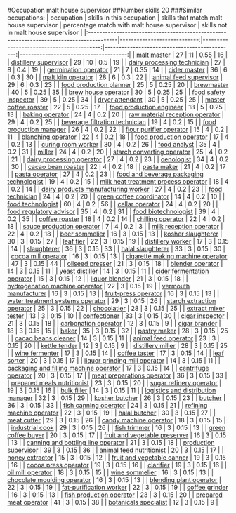 #Occupation malt house supervisor
##Number skills 20
###Similar occupations:
| occupation                                                                              |   skills in this occupation |   skills that match malt house supervisor |   percentage match with malt house supervisor |   skills not in malt house supervisor |
|:----------------------------------------------------------------------------------------|----------------------------:|------------------------------------------:|----------------------------------------------:|--------------------------------------:|
| [malt master](malt_master.md)                                                           |                          27 |                                        11 |                                          0.55 |                                    16 |
| [distillery supervisor](distillery_supervisor.md)                                       |                          29 |                                        10 |                                          0.5  |                                    19 |
| [dairy processing technician](dairy_processing_technician.md)                           |                          27 |                                         8 |                                          0.4  |                                    19 |
| [germination operator](germination_operator.md)                                         |                          21 |                                         7 |                                          0.35 |                                    14 |
| [cider master](cider_master.md)                                                         |                          36 |                                         6 |                                          0.3  |                                    30 |
| [malt kiln operator](malt_kiln_operator.md)                                             |                          28 |                                         6 |                                          0.3  |                                    22 |
| [animal feed supervisor](animal_feed_supervisor.md)                                     |                          29 |                                         6 |                                          0.3  |                                    23 |
| [food production planner](food_production_planner.md)                                   |                          25 |                                         5 |                                          0.25 |                                    20 |
| [brewmaster](brewmaster.md)                                                             |                          40 |                                         5 |                                          0.25 |                                    35 |
| [brew house operator](brew_house_operator.md)                                           |                          30 |                                         5 |                                          0.25 |                                    25 |
| [food safety inspector](food_safety_inspector.md)                                       |                          39 |                                         5 |                                          0.25 |                                    34 |
| [dryer attendant](dryer_attendant.md)                                                   |                          30 |                                         5 |                                          0.25 |                                    25 |
| [master coffee roaster](master_coffee_roaster.md)                                       |                          22 |                                         5 |                                          0.25 |                                    17 |
| [food production engineer](food_production_engineer.md)                                 |                          18 |                                         5 |                                          0.25 |                                    13 |
| [baking operator](baking_operator.md)                                                   |                          24 |                                         4 |                                          0.2  |                                    20 |
| [raw material reception operator](raw_material_reception_operator.md)                   |                          29 |                                         4 |                                          0.2  |                                    25 |
| [beverage filtration technician](beverage_filtration_technician.md)                     |                          19 |                                         4 |                                          0.2  |                                    15 |
| [food production manager](food_production_manager.md)                                   |                          26 |                                         4 |                                          0.2  |                                    22 |
| [flour purifier operator](flour_purifier_operator.md)                                   |                          15 |                                         4 |                                          0.2  |                                    11 |
| [blanching operator](blanching_operator.md)                                             |                          22 |                                         4 |                                          0.2  |                                    18 |
| [food production operator](food_production_operator.md)                                 |                          17 |                                         4 |                                          0.2  |                                    13 |
| [curing room worker](curing_room_worker.md)                                             |                          30 |                                         4 |                                          0.2  |                                    26 |
| [food analyst](food_analyst.md)                                                         |                          35 |                                         4 |                                          0.2  |                                    31 |
| [miller](miller.md)                                                                     |                          24 |                                         4 |                                          0.2  |                                    20 |
| [starch converting operator](starch_converting_operator.md)                             |                          25 |                                         4 |                                          0.2  |                                    21 |
| [dairy processing operator](dairy_processing_operator.md)                               |                          27 |                                         4 |                                          0.2  |                                    23 |
| [oenologist](oenologist.md)                                                             |                          34 |                                         4 |                                          0.2  |                                    30 |
| [cacao bean roaster](cacao_bean_roaster.md)                                             |                          22 |                                         4 |                                          0.2  |                                    18 |
| [pasta maker](pasta_maker.md)                                                           |                          21 |                                         4 |                                          0.2  |                                    17 |
| [pasta operator](pasta_operator.md)                                                     |                          27 |                                         4 |                                          0.2  |                                    23 |
| [food and beverage packaging technologist](food_and_beverage_packaging_technologist.md) |                          19 |                                         4 |                                          0.2  |                                    15 |
| [milk heat treatment process operator](milk_heat_treatment_process_operator.md)         |                          18 |                                         4 |                                          0.2  |                                    14 |
| [dairy products manufacturing worker](dairy_products_manufacturing_worker.md)           |                          27 |                                         4 |                                          0.2  |                                    23 |
| [food technician](food_technician.md)                                                   |                          24 |                                         4 |                                          0.2  |                                    20 |
| [green coffee coordinator](green coffee coordinator.md)                                 |                          14 |                                         4 |                                          0.2  |                                    10 |
| [food technologist](food_technologist.md)                                               |                          60 |                                         4 |                                          0.2  |                                    56 |
| [cellar operator](cellar_operator.md)                                                   |                          24 |                                         4 |                                          0.2  |                                    20 |
| [food regulatory advisor](food_regulatory_advisor.md)                                   |                          35 |                                         4 |                                          0.2  |                                    31 |
| [food biotechnologist](food_biotechnologist.md)                                         |                          39 |                                         4 |                                          0.2  |                                    35 |
| [coffee roaster](coffee_roaster.md)                                                     |                          18 |                                         4 |                                          0.2  |                                    14 |
| [chilling operator](chilling_operator.md)                                               |                          22 |                                         4 |                                          0.2  |                                    18 |
| [sauce production operator](sauce_production_operator.md)                               |                           7 |                                         4 |                                          0.2  |                                     3 |
| [milk reception operator](milk_reception_operator.md)                                   |                          22 |                                         4 |                                          0.2  |                                    18 |
| [beer sommelier](beer_sommelier.md)                                                     |                          16 |                                         3 |                                          0.15 |                                    13 |
| [kosher slaughterer](kosher_slaughterer.md)                                             |                          30 |                                         3 |                                          0.15 |                                    27 |
| [leaf tier](leaf_tier.md)                                                               |                          22 |                                         3 |                                          0.15 |                                    19 |
| [distillery worker](distillery_worker.md)                                               |                          17 |                                         3 |                                          0.15 |                                    14 |
| [slaughterer](slaughterer.md)                                                           |                          36 |                                         3 |                                          0.15 |                                    33 |
| [halal slaughterer](halal_slaughterer.md)                                               |                          33 |                                         3 |                                          0.15 |                                    30 |
| [cocoa mill operator](cocoa_mill_operator.md)                                           |                          16 |                                         3 |                                          0.15 |                                    13 |
| [cigarette making machine operator](cigarette_making_machine_operator.md)               |                          47 |                                         3 |                                          0.15 |                                    44 |
| [oilseed presser](oilseed_presser.md)                                                   |                          21 |                                         3 |                                          0.15 |                                    18 |
| [blender operator](blender_operator.md)                                                 |                          14 |                                         3 |                                          0.15 |                                    11 |
| [yeast distiller](yeast_distiller.md)                                                   |                          14 |                                         3 |                                          0.15 |                                    11 |
| [cider fermentation operator](cider_fermentation_operator.md)                           |                          15 |                                         3 |                                          0.15 |                                    12 |
| [liquor blender](liquor_blender.md)                                                     |                          21 |                                         3 |                                          0.15 |                                    18 |
| [hydrogenation machine operator](hydrogenation_machine_operator.md)                     |                          22 |                                         3 |                                          0.15 |                                    19 |
| [vermouth manufacturer](vermouth_manufacturer.md)                                       |                          16 |                                         3 |                                          0.15 |                                    13 |
| [fruit-press operator](fruit-press_operator.md)                                         |                          16 |                                         3 |                                          0.15 |                                    13 |
| [water treatment systems operator](water_treatment_systems_operator.md)                 |                          29 |                                         3 |                                          0.15 |                                    26 |
| [starch extraction operator](starch_extraction_operator.md)                             |                          25 |                                         3 |                                          0.15 |                                    22 |
| [chocolatier](chocolatier.md)                                                           |                          28 |                                         3 |                                          0.15 |                                    25 |
| [extract mixer tester](extract_mixer_tester.md)                                         |                          13 |                                         3 |                                          0.15 |                                    10 |
| [confectioner](confectioner.md)                                                         |                          33 |                                         3 |                                          0.15 |                                    30 |
| [cigar inspector](cigar_inspector.md)                                                   |                          21 |                                         3 |                                          0.15 |                                    18 |
| [carbonation operator](carbonation_operator.md)                                         |                          12 |                                         3 |                                          0.15 |                                     9 |
| [cigar brander](cigar_brander.md)                                                       |                          18 |                                         3 |                                          0.15 |                                    15 |
| [baker](baker.md)                                                                       |                          35 |                                         3 |                                          0.15 |                                    32 |
| [pastry maker](pastry_maker.md)                                                         |                          28 |                                         3 |                                          0.15 |                                    25 |
| [cacao beans cleaner](cacao_beans_cleaner.md)                                           |                          14 |                                         3 |                                          0.15 |                                    11 |
| [animal feed operator](animal_feed_operator.md)                                         |                          23 |                                         3 |                                          0.15 |                                    20 |
| [kettle tender](kettle_tender.md)                                                       |                          12 |                                         3 |                                          0.15 |                                     9 |
| [distillery miller](distillery_miller.md)                                               |                          28 |                                         3 |                                          0.15 |                                    25 |
| [wine fermenter](wine_fermenter.md)                                                     |                          17 |                                         3 |                                          0.15 |                                    14 |
| [coffee taster](coffee_taster.md)                                                       |                          17 |                                         3 |                                          0.15 |                                    14 |
| [leaf sorter](leaf_sorter.md)                                                           |                          20 |                                         3 |                                          0.15 |                                    17 |
| [liquor grinding mill operator](liquor_grinding_mill_operator.md)                       |                          14 |                                         3 |                                          0.15 |                                    11 |
| [packaging and filling machine operator](packaging_and_filling_machine_operator.md)     |                          17 |                                         3 |                                          0.15 |                                    14 |
| [centrifuge operator](centrifuge_operator.md)                                           |                          20 |                                         3 |                                          0.15 |                                    17 |
| [meat preparations operator](meat_preparations_operator.md)                             |                          36 |                                         3 |                                          0.15 |                                    33 |
| [prepared meals nutritionist](prepared_meals_nutritionist.md)                           |                          23 |                                         3 |                                          0.15 |                                    20 |
| [sugar refinery operator](sugar_refinery_operator.md)                                   |                          19 |                                         3 |                                          0.15 |                                    16 |
| [bulk filler](bulk_filler.md)                                                           |                          14 |                                         3 |                                          0.15 |                                    11 |
| [logistics and distribution manager](logistics_and_distribution_manager.md)             |                          32 |                                         3 |                                          0.15 |                                    29 |
| [kosher butcher](kosher_butcher.md)                                                     |                          26 |                                         3 |                                          0.15 |                                    23 |
| [butcher](butcher.md)                                                                   |                          36 |                                         3 |                                          0.15 |                                    33 |
| [fish canning operator](fish_canning_operator.md)                                       |                          24 |                                         3 |                                          0.15 |                                    21 |
| [refining machine operator](refining_machine_operator.md)                               |                          22 |                                         3 |                                          0.15 |                                    19 |
| [halal butcher](halal_butcher.md)                                                       |                          30 |                                         3 |                                          0.15 |                                    27 |
| [meat cutter](meat_cutter.md)                                                           |                          29 |                                         3 |                                          0.15 |                                    26 |
| [candy machine operator](candy_machine_operator.md)                                     |                          18 |                                         3 |                                          0.15 |                                    15 |
| [industrial cook](industrial_cook.md)                                                   |                          29 |                                         3 |                                          0.15 |                                    26 |
| [fish trimmer](fish_trimmer.md)                                                         |                          16 |                                         3 |                                          0.15 |                                    13 |
| [green coffee buyer](green_coffee_buyer.md)                                             |                          20 |                                         3 |                                          0.15 |                                    17 |
| [fruit and vegetable preserver](fruit_and_vegetable_preserver.md)                       |                          16 |                                         3 |                                          0.15 |                                    13 |
| [canning and bottling line operator](canning_and_bottling_line_operator.md)             |                          21 |                                         3 |                                          0.15 |                                    18 |
| [production supervisor](production_supervisor.md)                                       |                          39 |                                         3 |                                          0.15 |                                    36 |
| [animal feed nutritionist](animal_feed_nutritionist.md)                                 |                          20 |                                         3 |                                          0.15 |                                    17 |
| [honey extractor](honey_extractor.md)                                                   |                          15 |                                         3 |                                          0.15 |                                    12 |
| [fruit and vegetable canner](fruit_and_vegetable_canner.md)                             |                          19 |                                         3 |                                          0.15 |                                    16 |
| [cocoa press operator](cocoa_press_operator.md)                                         |                          19 |                                         3 |                                          0.15 |                                    16 |
| [clarifier](clarifier.md)                                                               |                          19 |                                         3 |                                          0.15 |                                    16 |
| [oil mill operator](oil_mill_operator.md)                                               |                          18 |                                         3 |                                          0.15 |                                    15 |
| [wine sommelier](wine_sommelier.md)                                                     |                          16 |                                         3 |                                          0.15 |                                    13 |
| [chocolate moulding operator](chocolate_moulding_operator.md)                           |                          16 |                                         3 |                                          0.15 |                                    13 |
| [blending plant operator](blending_plant_operator.md)                                   |                          22 |                                         3 |                                          0.15 |                                    19 |
| [fat-purification worker](fat-purification_worker.md)                                   |                          22 |                                         3 |                                          0.15 |                                    19 |
| [coffee grinder](coffee_grinder.md)                                                     |                          16 |                                         3 |                                          0.15 |                                    13 |
| [fish production operator](fish_production_operator.md)                                 |                          23 |                                         3 |                                          0.15 |                                    20 |
| [prepared meat operator](prepared_meat_operator.md)                                     |                          41 |                                         3 |                                          0.15 |                                    38 |
| [botanicals specialist](botanicals_specialist.md)                                       |                          12 |                                         3 |                                          0.15 |                                     9 |
